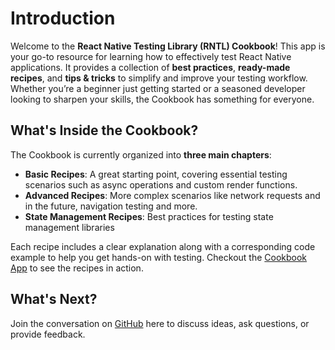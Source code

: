 # Introduction

Welcome to the **React Native Testing Library (RNTL) Cookbook**!
This app is your go-to resource for learning how to effectively test React Native applications.
It provides a collection of **best practices**, **ready-made recipes**, and **tips & tricks** to
simplify and improve your testing workflow. Whether you’re a beginner just getting started or a
seasoned developer looking to sharpen your
skills, the Cookbook has something for everyone.

## What's Inside the Cookbook?

The Cookbook is currently organized into **three main chapters**:

- **Basic Recipes**: A great starting point, covering essential testing scenarios such as async
  operations and custom render functions.
- **Advanced Recipes**: More complex scenarios like network requests and in the future, navigation
  testing and more.
- **State Management Recipes**: Best practices for testing state management libraries

Each recipe includes a clear explanation along with a corresponding code example to help you get
hands-on with testing. Checkout
the [Cookbook App](https://github.com/callstack/react-native-testing-library/tree/main/examples/cookbook#rntl-cookbook) to see the
recipes in action.

## What's Next?

Join the conversation
on [GitHub](https://github.com/callstack/react-native-testing-library/issues/1624) here to discuss
ideas, ask questions, or provide feedback.
